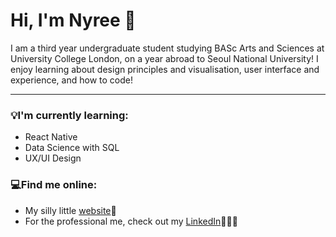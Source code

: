 # Hi, I'm Nyree 👋

I am a third year undergraduate student studying BASc Arts and Sciences at University College London, on a year abroad to Seoul National University! I enjoy learning about design principles and visualisation, user interface and experience, and how to code!

***

### 💡I'm currently learning:
<ul>
  <li>React Native</em></li>
  <li>Data Science with SQL</li>
  <li>UX/UI Design</li>
</ul>

### 💻Find me online:
<ul>
  <li>My silly little <a href="https://nyreemarsh.com">website</a>🍓</li>
  <li>For the professional me, check out my <a href="https://www.linkedin.com/in/nyree-marsh-936193202/">LinkedIn</a>👩🏻‍🎓</li>


<!--
**nyreemarsh/nyreemarsh** is a ✨ _special_ ✨ repository because its `README.md` (this file) appears on your GitHub profile.

Here are some ideas to get you started:

- 🔭 I’m currently working on ...
- 🌱 I’m currently learning ...
- 👯 I’m looking to collaborate on ...
- 🤔 I’m looking for help with ...
- 💬 Ask me about ...
- 📫 How to reach me: ...
- 😄 Pronouns: ...
- ⚡ Fun fact: ...
-->
